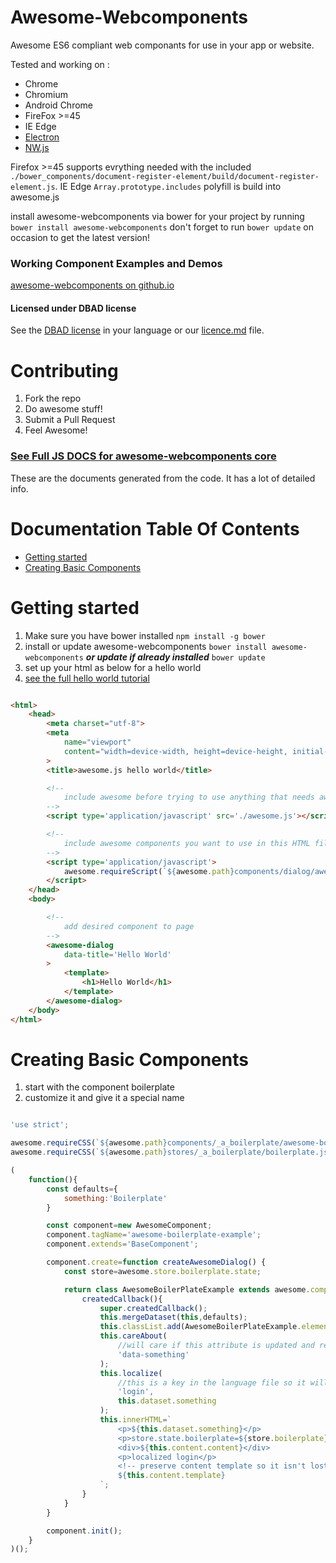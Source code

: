 # Awesome-Webcomponents

Awesome ES6 compliant web componants for use in your app or website.

Tested and working on :
* Chrome
* Chromium
* Android Chrome
* FireFox >=45
* IE Edge
* [Electron](http://electron.atom.io/)
* [NW.js](http://nwjs.io/)

Firefox >=45 supports evrything needed with the included ` ./bower_components/document-register-element/build/document-register-element.js `.
IE Edge ` Array.prototype.includes ` polyfill is build into awesome.js

install awesome-webcomponents via bower for your project by running ` bower install awesome-webcomponents ` don't forget to run ` bower update ` on occasion to get the latest version!

### Working Component Examples and Demos
[awesome-webcomponents on github.io](https://riaevangelist.github.io/awesome-webcomponents/)
#### Licensed under DBAD license
See the [DBAD license](https://github.com/philsturgeon/dbad) in your language or our [licence.md](https://github.com/RIAEvangelist/awesome-webcomponents/blob/master/LICENSE.md) file.

# Contributing
1. Fork the repo
2. Do awesome stuff!
3. Submit a Pull Request
4. Feel Awesome!

### [See Full JS DOCS for awesome-webcomponents core](https://github.com/RIAEvangelist/awesome-webcomponents/tree/master/docs/jsDocs)

These are the documents generated from the code. It has a lot of detailed info.

# Documentation Table Of Contents

- [Getting started]('#getting-started')
- [Creating Basic Components]('#creating-basic-components')

# Getting started

1. Make sure you have bower installed ` npm install -g bower `
1. install or update awesome-webcomponents ` bower install awesome-webcomponents ` ***or update if already installed*** ` bower update `
1. set up your html as below for a hello world
2. [see the full hello world tutorial](https://github.com/RIAEvangelist/awesome-webcomponents/tree/master/tutorials/001-awesome-hello-world)

```html

<html>
    <head>
        <meta charset="utf-8">
        <meta
            name="viewport"
            content="width=device-width, height=device-height, initial-scale=1.0, user-scalable=no, minimum-scale=1.0, maximum-scale=1.0"
        >
        <title>awesome.js hello world</title>

        <!--
            include awesome before trying to use anything that needs awesome
        -->
        <script type='application/javascript' src='./awesome.js'></script>

        <!--
            include awesome components you want to use in this HTML file
        -->
        <script type='application/javascript'>
            awesome.requireScript(`${awesome.path}components/dialog/awesome-dialog.js`);
        </script>
    </head>
    <body>

        <!--
            add desired component to page
        -->
        <awesome-dialog
            data-title='Hello World'
        >
            <template>
                <h1>Hello World</h1>
            </template>
        </awesome-dialog>
    </body>
</html>


```

# Creating Basic Components

1. start with the component boilerplate
2. customize it and give it a special name

```javascript

'use strict';

awesome.requireCSS(`${awesome.path}components/_a_boilerplate/awesome-boilerplate.css`);
awesome.requireCSS(`${awesome.path}stores/_a_boilerplate/boilerplate.js`);

(
    function(){
        const defaults={
            something:'Boilerplate'
        }

        const component=new AwesomeComponent;
        component.tagName='awesome-boilerplate-example';
        component.extends='BaseComponent';

        component.create=function createAwesomeDialog() {
            const store=awesome.store.boilerplate.state;

            return class AwesomeBoilerPlateExample extends awesome.component.BaseComponent{
                createdCallback(){
                    super.createdCallback();
                    this.mergeDataset(this,defaults);
                    this.classList.add(AwesomeBoilerPlateExample.elementTagName);
                    this.careAbout(
                        //will care if this attribute is updated and rerender, otherwise it will ignore the attr change.
                        'data-something'
                    );
                    this.localize(
                        //this is a key in the language file so it will auto localize
                        'login',
                        this.dataset.something
                    );
                    this.innerHTML=`
                        <p>${this.dataset.something}</p>
                        <p>store.state.boilerplate=${store.boilerplate}</p>
                        <div>${this.content.content}</div>
                        <p>localized login</p>
                        <!-- preserve content template so it isn't lost on re-render -->
                        ${this.content.template}
                    `;
                }
            }
        }

        component.init();
    }
)();


```
